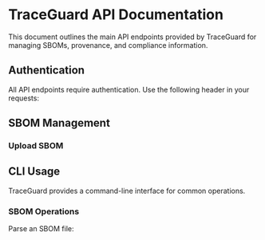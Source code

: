 # TraceGuard API Documentation

This document outlines the main API endpoints provided by TraceGuard for managing SBOMs, provenance, and compliance information.

## Authentication

All API endpoints require authentication. Use the following header in your requests:

## SBOM Management

### Upload SBOM

## CLI Usage

TraceGuard provides a command-line interface for common operations.

### SBOM Operations

Parse an SBOM file: